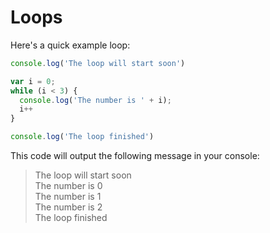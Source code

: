 # Loops

Here's a quick example loop:

```js
console.log('The loop will start soon')

var i = 0;
while (i < 3) {
  console.log('The number is ' + i);
  i++
}

console.log('The loop finished')
```

This code will output the following message in your console:

> The loop will start soon  
> The number is 0  
> The number is 1  
> The number is 2  
> The loop finished  
